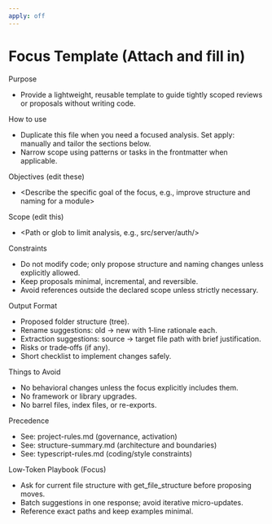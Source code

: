 ```yaml
---
apply: off
---
```


# Focus Template (Attach and fill in)

Purpose

- Provide a lightweight, reusable template to guide tightly scoped reviews or proposals without writing code.

How to use

- Duplicate this file when you need a focused analysis. Set apply: manually and tailor the sections below.
- Narrow scope using patterns or tasks in the frontmatter when applicable.

Objectives (edit these)

- <Describe the specific goal of the focus, e.g., improve structure and naming for a module>

Scope (edit this)

- <Path or glob to limit analysis, e.g., src/server/auth/>

Constraints

- Do not modify code; only propose structure and naming changes unless explicitly allowed.
- Keep proposals minimal, incremental, and reversible.
- Avoid references outside the declared scope unless strictly necessary.

Output Format

- Proposed folder structure (tree).
- Rename suggestions: old → new with 1‑line rationale each.
- Extraction suggestions: source → target file path with brief justification.
- Risks or trade‑offs (if any).
- Short checklist to implement changes safely.

Things to Avoid

- No behavioral changes unless the focus explicitly includes them.
- No framework or library upgrades.
- No barrel files, index files, or re-exports.

Precedence

- See: project-rules.md (governance, activation)
- See: structure-summary.md (architecture and boundaries)
- See: typescript-rules.md (coding/style constraints)

Low‑Token Playbook (Focus)

- Ask for current file structure with get_file_structure before proposing moves.
- Batch suggestions in one response; avoid iterative micro-updates.
- Reference exact paths and keep examples minimal.
